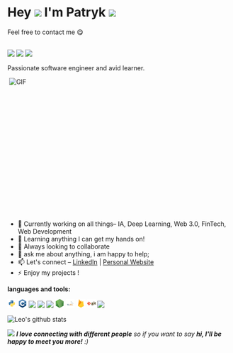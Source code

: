 # Hey <img src="https://media.giphy.com/media/hvRJCLFzcasrR4ia7z/giphy.gif" width="25px"> I'm Patryk <img src="https://emojis.slackmojis.com/emojis/images/1531849430/4246/blob-sunglasses.gif?1531849430" width="30"/> 
Feel free to contact me :yum:
<br><br>

[<img src="https://img.shields.io/badge/LinkedIn-patrykchlanda-white?style=flat&logo=linkedin&labelColor=blue">](https://www.linkedin.com/in/patryk-chlanda/)
[<img src="https://img.shields.io/badge/Email-patrykchlandapro%40gmail.com-orange">](mailto:patrykchlandapro@gmail.com)
[<img src="https://img.shields.io/badge/Personal%20Site-patrykchlanda-red">](https://patrykchlanda.netlify.app)
<!--[<img src="https://img.shields.io/badge/LinkedIn-0077B5?style=for-the-badge&logo=linkedin&logoColor=white">](mailto:patrykchlandapro@gmail.com)-->
<!--
<a href="https://patrykchlanda.netlify.app">
  <img align="left"  width="22px" src="https://www.freepnglogos.com/uploads/logo-website-png/logo-website-website-icon-with-png-and-vector-format-for-unlimited-22.png" />
</a>
<a href="https://www.linkedin.com/in/abhisheknaiidu/">
  <img align="left"  width="22px" src="https://raw.githubusercontent.com/peterthehan/peterthehan/master/assets/linkedin.svg" />
</a>
<a href="https://discord.gg/">
  <img align="left" width="22px" src="https://raw.githubusercontent.com/peterthehan/peterthehan/master/assets/discord.svg" />
</a>
-->


Passionate software engineer and avid learner.


  <img align="right" alt="GIF" src="https://github.com/abhisheknaiidu/abhisheknaiidu/blob/master/code.gif?raw=true" width="500" height="320" />
  
- 🔭 Currently working on all things– IA, Deep Learning, Web 3.0, FinTech, Web Development
- 🌱 Learning anything I can get my hands on!
- 👯 Always looking to collaborate
- 💬 ask me about anything, i am happy to help;
- 📫 Let's connect – [LinkedIn](https://www.linkedin.com/in/patryk-chlanda/) | [Personal Website](https://patrykchlanda.netlify.app/)
- ⚡ Enjoy my projects !

**languages and tools:**  

<code><img height="20" src="https://raw.githubusercontent.com/github/explore/80688e429a7d4ef2fca1e82350fe8e3517d3494d/topics/python/python.png"></code>
<code><img height="20" src="https://raw.githubusercontent.com/github/explore/80688e429a7d4ef2fca1e82350fe8e3517d3494d/topics/cpp/cpp.png"></code>
<code><img height="20" src="https://upload.wikimedia.org/wikipedia/commons/thumb/4/4c/Typescript_logo_2020.svg/1200px-Typescript_logo_2020.svg.png"></code>
<code><img height="20" src="https://upload.wikimedia.org/wikipedia/commons/thumb/2/2d/Tensorflow_logo.svg/1200px-Tensorflow_logo.svg.png"></code>
<code><img height="20" src="https://upload.wikimedia.org/wikipedia/commons/thumb/c/cf/Angular_full_color_logo.svg/2048px-Angular_full_color_logo.svg.png"></code>
<code><img height="20" src="https://raw.githubusercontent.com/github/explore/80688e429a7d4ef2fca1e82350fe8e3517d3494d/topics/nodejs/nodejs.png"></code>
<code><img height="20" src="https://raw.githubusercontent.com/github/explore/80688e429a7d4ef2fca1e82350fe8e3517d3494d/topics/mysql/mysql.png"></code>
<code><img height="20" src="https://raw.githubusercontent.com/github/explore/80688e429a7d4ef2fca1e82350fe8e3517d3494d/topics/firebase/firebase.png"></code>
<code><img height="20" src="https://raw.githubusercontent.com/github/explore/80688e429a7d4ef2fca1e82350fe8e3517d3494d/topics/git/git.png"></code>
<code><img height="20" src="https://www.datacenterplanet.com/wp-content/uploads/2018/11/awslogo-600x600.png"></code>

<a href="mailto:patrykchlandapro@gmail.fr"> </a>

![Leo's github stats](https://github-readme-stats.vercel.app/api?username=patiwwb&show_icons=true&theme=dracula&hide=stars,issues)
<!--![Leo's github stats](https://github-readme-stats.vercel.app/api/top-langs/?username=patiwwb&theme=blue-gree,issues)-->
<img src="https://media.giphy.com/media/LnQjpWaON8nhr21vNW/giphy.gif" width="60"> <em><b>I love connecting with different people</b> so if you want to say <b>hi, I'll be happy to meet you more!</b> :)</em>
